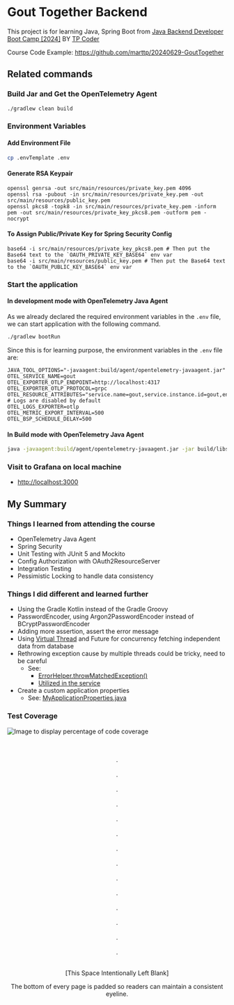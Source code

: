 # Gout Together Backend

This project is for learning Java, Spring Boot
from [Java Backend Developer Boot Camp \[2024\]](https://www.youtube.com/playlist?list=PLm3A9eDaMzukMQtdDoeOR-HbFN35vieQY)
BY [TP Coder](https://www.youtube.com/@tpcoder)

Course Code Example: <https://github.com/marttp/20240629-GoutTogether>

## Related commands

### Build Jar and Get the OpenTelemetry Agent

```bash
./gradlew clean build
```

### Environment Variables

#### Add Environment File

```bash
cp .envTemplate .env
```

#### Generate RSA Keypair

```shell
openssl genrsa -out src/main/resources/private_key.pem 4096
openssl rsa -pubout -in src/main/resources/private_key.pem -out src/main/resources/public_key.pem
openssl pkcs8 -topk8 -in src/main/resources/private_key.pem -inform pem -out src/main/resources/private_key_pkcs8.pem -outform pem -nocrypt
```

#### To Assign Public/Private Key for Spring Security Config

```shell
base64 -i src/main/resources/private_key_pkcs8.pem # Then put the Base64 text to the `OAUTH_PRIVATE_KEY_BASE64` env var
base64 -i src/main/resources/public_key.pem # Then put the Base64 text to the `OAUTH_PUBLIC_KEY_BASE64` env var
```

### Start the application

#### In development mode with OpenTelemetry Java Agent

As we already declared the required environment variables in the `.env` file, we can start application with the
following
command.

```bash
./gradlew bootRun
```

Since this is for learning purpose, the environment variables in the `.env` file are:

```env
JAVA_TOOL_OPTIONS="-javaagent:build/agent/opentelemetry-javaagent.jar"
OTEL_SERVICE_NAME=gout
OTEL_EXPORTER_OTLP_ENDPOINT=http://localhost:4317
OTEL_EXPORTER_OTLP_PROTOCOL=grpc
OTEL_RESOURCE_ATTRIBUTES="service.name=gout,service.instance.id=gout,env=dev"
# Logs are disabled by default
OTEL_LOGS_EXPORTER=otlp
OTEL_METRIC_EXPORT_INTERVAL=500
OTEL_BSP_SCHEDULE_DELAY=500

```

#### In Build mode with OpenTelemetry Java Agent

```bash
java -javaagent:build/agent/opentelemetry-javaagent.jar -jar build/libs/app.jar
```

### Visit to Grafana on local machine

- <http://localhost:3000>

## My Summary

### Things I learned from attending the course

- OpenTelemetry Java Agent
- Spring Security
- Unit Testing with JUnit 5 and Mockito
- Config Authorization with OAuth2ResourceServer
- Integration Testing
- Pessimistic Locking to handle data consistency

### Things I did different and learned further

- Using the Gradle Kotlin instead of the Gradle Groovy
- PasswordEncoder, using Argon2PasswordEncoder instead of BCryptPasswordEncoder
- Adding more assertion, assert the error message
- Using [Virtual Thread](https://docs.oracle.com/en/java/javase/21/core/virtual-threads.html) and Future for concurrency fetching independent data from database
- Rethrowing exception cause by multiple threads could be tricky, need to be careful
  - See:
    - [ErrorHelper.throwMatchedException()](https://github.com/fResult/Gout-Together/blob/5a70c5e884b0ed8575fadb9c5280662966581a0d/src/main/java/dev/fResult/goutTogether/common/helpers/ErrorHelper.java#L20-L34)
    - [Utilized in the service](https://github.com/fResult/Gout-Together/blob/5a70c5e884b0ed8575fadb9c5280662966581a0d/src/main/java/dev/fResult/goutTogether/wallets/services/WalletServiceImpl.java#L225-L227)
- Create a custom application properties
  - See: [MyApplicationProperties.java](https://github.com/fResult/Gout-Together/blob/e6f5113f95b57f6c1c51a8113b2ce53a343b35b1/src/main/java/dev/fResult/goutTogether/common/configs/MyApplicationProperties.java)

### Test Coverage
![Image to display percentage of code coverage](https://github.com/user-attachments/assets/ef5c0b2d-3fd4-4af7-804d-7819b5c4b1b8)

<footer>
  <div align=center>
    <br><br>.<br><br>.<br><br>.<br><br>.<br><br>.<br><br>.<br><br>.<br><br>.<br><br>.<br><br>.<br><br>.<br><br>.<br><br>.<br><br>.<br><br>
  </div>

  <p align=center>
    [This Space Intentionally Left Blank]
  </p>

  <p align=center>
    The bottom of every page is padded so readers can maintain a consistent eyeline.
  </p>
</footer>
